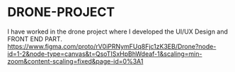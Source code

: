 # DRONE-PROJECT
I have worked in the drone project where I developed the UI/UX Design and FRONT END PART. 
https://www.figma.com/proto/rV0iPRNymFUq8Fjc1zK3EB/Drone?node-id=1-2&node-type=canvas&t=QsoTISxHpBhWdeaf-1&scaling=min-zoom&content-scaling=fixed&page-id=0%3A1
